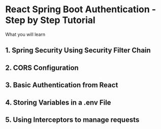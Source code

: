 # React Spring Boot Authentication - Step by Step Tutorial

What you will learn
## 1. Spring Security Using Security Filter Chain
## 2. CORS Configuration
## 3. Basic Authentication from React
## 4. Storing Variables in a .env File
## 5. Using Interceptors to manage requests

